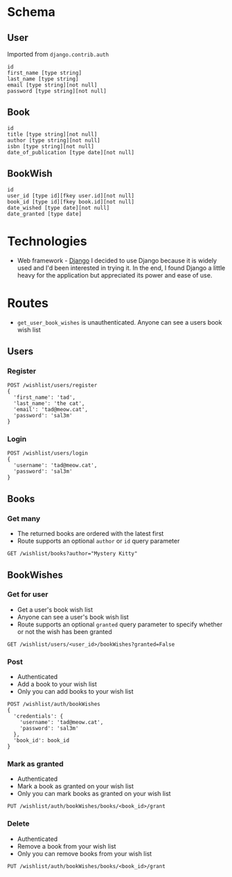 
# Schema
## User
Imported from `django.contrib.auth`
```
id
first_name [type string]
last_name [type string]
email [type string][not null]
password [type string][not null]
```

## Book
```
id
title [type string][not null]
author [type string][not null]
isbn [type string][not null]
date_of_publication [type date][not null]
```

## BookWish
```
id
user_id [type id][fkey user.id][not null]
book_id [type id][fkey book.id][not null]
date_wished [type date][not null]
date_granted [type date]
```

# Technologies
- Web framework - [Django](https://www.djangoproject.com/)
I decided to use Django because it is widely used and I'd been interested in trying it. In the end, I found Django a little heavy for the application but appreciated its power and ease of use.

# Routes
- `get_user_book_wishes` is unauthenticated. Anyone can see a users book wish list

## Users
### Register
```
POST /wishlist/users/register
{
  'first_name': 'tad',
  'last_name': 'the cat',
  'email': 'tad@meow.cat',
  'password': 'sal3m'
}
```

### Login
```
POST /wishlist/users/login
{
  'username': 'tad@meow.cat',
  'password': 'sal3m'
}
```

## Books

### Get many
- The returned books are ordered with the latest first
- Route supports an optional `author` or `id` query parameter
```
GET /wishlist/books?author="Mystery Kitty"
```

## BookWishes
### Get for user
- Get a user's book wish list
- Anyone can see a user's book wish list
- Route supports an optional `granted` query parameter to specify whether or not the wish has been granted
```
GET /wishlist/users/<user_id>/bookWishes?granted=False
```

### Post
- Authenticated
- Add a book to your wish list
- Only you can add books to your wish list
```
POST /wishlist/auth/bookWishes
{
  'credentials': {
    'username': 'tad@meow.cat',
    'password': 'sal3m'
  },
  'book_id': book_id
}
```

### Mark as granted
- Authenticated
- Mark a book as granted on your wish list
- Only you can mark books as granted on your wish list
```
PUT /wishlist/auth/bookWishes/books/<book_id>/grant
```

### Delete
- Authenticated
- Remove a book from your wish list
- Only you can remove books from your wish list
```
PUT /wishlist/auth/bookWishes/books/<book_id>/grant
```
